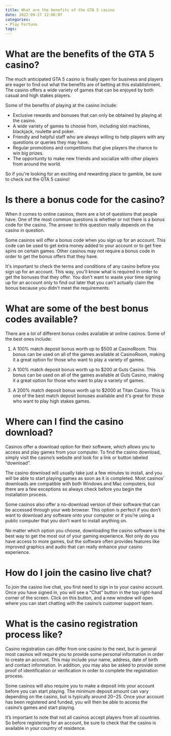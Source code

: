 ```yaml
---
title: What are the benefits of the GTA 5 casino
date: 2022-09-27 12:06:07
categories:
- Play Fortuna
tags:
---
```



#  What are the benefits of the GTA 5 casino?

The much anticipated GTA 5 casino is finally open for business and players are eager to find out what the benefits are of betting at this establishment. The casino offers a wide variety of games that can be enjoyed by both casual and high stakes players.

Some of the benefits of playing at the casino include:

- Exclusive rewards and bonuses that can only be obtained by playing at the casino.
- A wide variety of games to choose from, including slot machines, blackjack, roulette and poker.
- Friendly and helpful staff who are always willing to help players with any questions or queries they may have.
- Regular promotions and competitions that give players the chance to win big prizes.
- The opportunity to make new friends and socialize with other players from around the world.

So if you're looking for an exciting and rewarding place to gamble, be sure to check out the GTA 5 casino!

#  Is there a bonus code for the casino?

When it comes to online casinos, there are a lot of questions that people have. One of the most common questions is whether or not there is a bonus code for the casino. The answer to this question really depends on the casino in question.

Some casinos will offer a bonus code when you sign up for an account. This code can be used to get extra money added to your account or to get free spins on certain games. Other casinos may not require a bonus code in order to get the bonus offers that they have.

It's important to check the terms and conditions of any casino before you sign up for an account. This way, you'll know what is required in order to get the bonuses that they offer. You don't want to waste your time signing up for an account only to find out later that you can't actually claim the bonus because you didn't meet the requirements.

# What are some of the best bonus codes available?

There are a lot of different bonus codes available at online casinos. Some of the best ones include:

1) A 100% match deposit bonus worth up to $500 at CasinoRoom. This bonus can be used on all of the games available at CasinoRoom, making it a great option for those who want to play a variety of games.

2) A 100% match deposit bonus worth up to $200 at Guts Casino. This bonus can be used on all of the games available at Guts Casino, making it a great option for those who want to play a variety of games.

3) A 200% match deposit bonus worth up to $2000 at Titan Casino. This is one of the best match deposit bonuses available and it's great for those who want to play high stakes games.

#  Where can I find the casino download?

Casinos offer a download option for their software, which allows you to access and play games from your computer. To find the casino download, simply visit the casino’s website and look for a link or button labeled “download”.

The casino download will usually take just a few minutes to install, and you will be able to start playing games as soon as it is completed. Most casinos’ downloads are compatible with both Windows and Mac computers, but there are a few exceptions so always check before you begin the installation process.

Some casinos also offer a no-download version of their software that can be accessed through your web browser. This option is perfect if you don’t want to download any software onto your computer or if you’re using a public computer that you don’t want to install anything on.

No matter which option you choose, downloading the casino software is the best way to get the most out of your gaming experience. Not only do you have access to more games, but the software often provides features like improved graphics and audio that can really enhance your casino experience.

#  How do I join the casino live chat?

To join the casino live chat, you first need to sign in to your casino account. Once you have signed in, you will see a “Chat” button in the top right-hand corner of the screen. Click on this button, and a new window will open where you can start chatting with the casino’s customer support team.

#  What is the casino registration process like?

Casino registration can differ from one casino to the next, but in general most casinos will require you to provide some personal information in order to create an account. This may include your name, address, date of birth and contact information. In addition, you may also be asked to provide some proof of identification or verification in order to complete the registration process.

Some casinos will also require you to make a deposit into your account before you can start playing. The minimum deposit amount can vary depending on the casino, but is typically around $20-$25. Once your account has been registered and funded, you will then be able to access the casino’s games and start playing.

It’s important to note that not all casinos accept players from all countries. So before registering for an account, be sure to check that the casino is available in your country of residence.